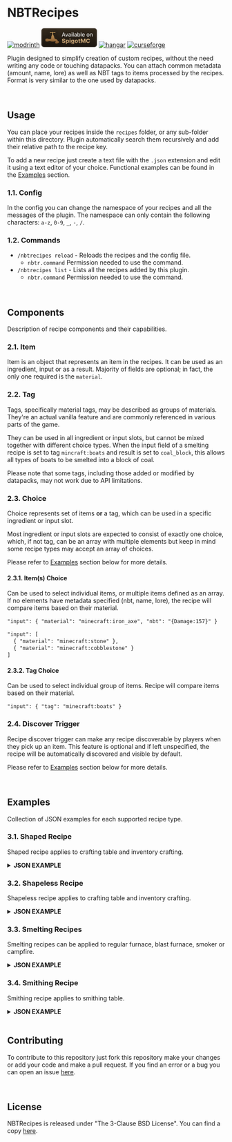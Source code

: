 # NBTRecipes
<a href="https://modrinth.com/plugin/nbtrecipes/"><img alt="modrinth" height="44" src="https://cdn.jsdelivr.net/npm/@intergrav/devins-badges@3/assets/cozy/available/modrinth_vector.svg"></a>
<a href="https://www.spigotmc.org/resources/nbtrecipes.107230/"><img alt="spigotmc" height="44" src="badges/spigotmc_vector.svg"></a>
<a href="https://hangar.papermc.io/LoreSchaeffer/NBTRecipes"><img alt="hangar" height="44" src="https://cdn.jsdelivr.net/npm/@intergrav/devins-badges@3/assets/cozy/available/hangar_vector.svg"></a>
<a href="https://legacy.curseforge.com/minecraft/bukkit-plugins/nbtrecipes"><img alt="curseforge" height="44" src="https://cdn.jsdelivr.net/npm/@intergrav/devins-badges@3/assets/cozy/available/curseforge_vector.svg"></a>

Plugin designed to simplify creation of custom recipes, without the need writing any code or touching datapacks.
You can attach common metadata (amount, name, lore) as well as NBT tags to items processed by the recipes.
Format is very similar to the one used by datapacks.

<br />

## Usage
You can place your recipes inside the `recipes` folder, or any sub-folder within this directory. Plugin automatically search them recursively and add their relative path to the recipe key.

To add a new recipe just create a text file with the `.json` extension and edit it using a text editor of your choice. Functional examples can be found in the [Examples](#examples) section.

### 1.1. Config
In the config you can change the namespace of your recipes and all the messages of the plugin.
The namespace can only contain the following characters: `a-z`, `0-9`, `_`, `-`, `/`.

### 1.2. Commands
* `/nbtrecipes reload` - Reloads the recipes and the config file.
  * `nbtr.command` Permission needed to use the command.
* `/nbtrecipes list` - Lists all the recipes added by this plugin.
  * `nbtr.command` Permission needed to use the command.

<br />

## Components
Description of recipe components and their capabilities.

### 2.1. Item
Item is an object that represents an item in the recipes. It can be used as an ingredient, input or as a result.
Majority of fields are optional; in fact, the only one required is the `material`.

### 2.2. Tag
Tags, specifically material tags, may be described as groups of materials. They're an actual vanilla feature and are commonly referenced in various parts of the game.

They can be used in all ingredient or input slots, but cannot be mixed together with different choice types.
When the input field of a smelting recipe is set to tag `mincraft:boats` and result is set to `coal_block`, this allows all types of boats to be smelted into a block of coal.

Please note that some tags, including those added or modified by datapacks, may not work due to API limitations.

### 2.3. Choice
Choice represents set of items **or** a tag, which can be used in a specific ingredient or input slot.

Most ingredient or input slots are expected to consist of exactly one choice, which, if not tag, can be an array with multiple elements but keep in mind some recipe types may accept an array of choices.

Please refer to [Examples](#examples) section below for more details.

#### 2.3.1. Item(s) Choice
Can be used to select individual items, or multiple items defined as an array. If no elements have metadata specified (nbt, name, lore), the recipe will compare items based on their material.
```json5
"input": { "material": "minecraft:iron_axe", "nbt": "{Damage:157}" }
```
```json5
"input": [
  { "material": "minecraft:stone" },
  { "material": "minecraft:cobblestone" }
]
```
#### 2.3.2. Tag Choice
Can be used to select individual group of items. Recipe will compare items based on their material.
```json5
"input": { "tag": "minecraft:boats" }
```

### 2.4. Discover Trigger
Recipe discover trigger can make any recipe discoverable by players when they pick up an item.
This feature is optional and if left unspecified, the recipe will be automatically discovered and visible by default.

Please refer to [Examples](#examples) section below for more details.

<br />

## Examples
Collection of JSON examples for each supported recipe type.

### 3.1. Shaped Recipe
Shaped recipe applies to crafting table and inventory crafting.

<details>
  <summary><b>JSON EXAMPLE</b></summary>

```json5
{
  "type": "crafting_shaped",
  // Crafting pattern. Array must consist of either:
  // - two, two-character elements reflecting an inventory crafting grid.
  // - three, three-character elements reflecting a crafting table grid.
  "pattern": [
    "  D",
    " D ",
    "S  "
  ],
  // Key to the pattern.
  // Each character must be mapped to exactly one recipe choice, which can be an array with multiple elements.
  "key": {
    "S": [
      { "material": "stick" },
      { "material": "blaze_rod" }
    ],
    "D": { "material": "diamond" }
  },
  // Recipe result.
  "result": {
    "material": "diamond_sword",
    "amount": 1,
    "name": "Diagonally Crafted Diamond Sword",
    "lore": [
      "As the name suggests..."
    ],
    "nbt": "{CustomModelData: 2}"
  },
  // Recipe discover trigger. Optional.
  "discover": {
    // Items that discovers the recipe. List of recipe choices. Each choice can be an array with multiple elements.
    "items": [
      { "material": "diamond" }
    ]
  }
}
```

</details>

### 3.2. Shapeless Recipe
Shapeless recipe applies to crafting table and inventory crafting.

<details>
  <summary><b>JSON EXAMPLE</b></summary>

```json5
{
  "type": "crafting_shapeless",
  // Crafting ingredients. List of recipe choices. Each choice can be an array with multiple elements.
  "ingredients": [
    { "tag": "minecraft:logs" },
    { "material": "flint_and_steel" }
  ],
  // Recipe result.
  "result": { "material": "charcoal" },
  // Recipe discover trigger. Optional.
  "discover": {
    // Items that discovers the recipe. List of recipe choices. Each choice can be an array with multiple elements.
    "items": [
      { "tag": "minecraft:logs" },
      { "material": "flint_and_steel" },
    ]
  }
}
```

</details>

### 3.3. Smelting Recipes
Smelting recipes can be applied to regular furnace, blast furnace, smoker or campfire.

<details>
  <summary><b>JSON EXAMPLE</b></summary>

```json5
{
  // Recipe type. For furnace recipes you can use one of: [SMELTING, BLASTING, SMOKING, CAMPFIRE_COOKING]
  "type": "smelting",
  // Furnace input. Exactly one recipe choice, which can be an array with multiple elements.
  "input": [
    { "material": "diamond_helmet" },
    { "material": "diamond_chestplate" },
    { "material": "diamond_leggings" },
    { "material": "diamond_boots" }
  ],
  // Recipe result.
  "result": { "material": "diamond" },
  // Experience to award player after taking smelting result. Optional.
  "experience": 0.7,
  // Time it takes to cook this recipe. Measured in ticks. Optional.
  "cooking_time": 200,
  // Recipe discover trigger. Optional.
  "discover": {
    // Items that discovers the recipe. List of recipe choices. Each choice can be an array with multiple elements.
    "items": [
      { "material": "diamond_helmet" },
      { "material": "diamond_chestplate" },
      { "material": "diamond_leggings" },
      { "material": "diamond_boots" }
    ]
  }
}
```
All furnace recipe types follow the same schema.

</details>

### 3.4. Smithing Recipe
Smithing recipe applies to smithing table.

<details>
  <summary><b>JSON EXAMPLE</b></summary>

```json5
{
  "type": "smithing",
  // Base item, you can think of it as an item which upgrades (could) be applied to.
  // Exactly one recipe choice. Can be an array with multiple elements.
  "base": { "material": "iron_pickaxe" },
  // Template item, you can think of it as an upgrade which is applied to the base item. Requires 1.20 or higher.
  // Exactly one recipe choice. Can be an array with multiple elements.
  "template": { "material": "air" },
  // Addition item. For vanilla recipes, it's usually a trim material.
  // Exactly one recipe choice. Can be an array with multiple elements.
  "addition": { "material": "diamond" },
  // Recipe result. Metadata is not supported as it's copied directly from the base item.
  "result": { "material": "diamond_pickaxe" },
  // Recipe discover trigger. Optional.
  "discover": {
    // Items that discovers the recipe. List of recipe choices. Each choice can be an array with multiple elements.
    "items": [
      { "material": "iron_pickaxe" }
    ]
  }
}
```
Metadata (name, lore, nbt) is not supported for result items, as it's copied directly from the base item.

</details>

<br />

## Contributing

To contribute to this repository just fork this repository make your changes or add your code and make a pull request.
If you find an error or a bug you can open an issue [here](https://github.com/LoreSchaeffer/NBTRecipes/issues).

<br />

## License

NBTRecipes is released under "The 3-Clause BSD License". You can find a copy [here](https://github.com/LoreSchaeffer/NBTRecipes/blob/master/LICENSE).
